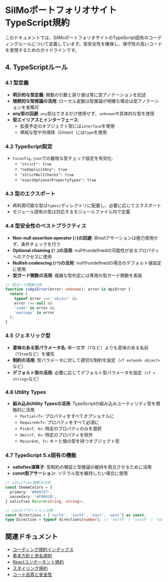 # SilMoポートフォリオサイト TypeScript規約

このドキュメントでは、SilMoポートフォリオサイトのTypeScript固有のコーディングルールについて定義しています。型安全性を確保し、保守性の高いコードを実現するためのガイドラインです。

## 4. TypeScriptルール

### 4.1 型定義

- **明示的な型定義**: 関数の引数と戻り値は常に型アノテーションを記述
- **暗黙的な型推論の活用**: ローカル変数は型推論が明確な場合は型アノテーションを省略可
- **any型の回避**: `any`型はできるだけ使用せず、`unknown`や具体的な型を使用
- **型エイリアスとインターフェース**:
  - 拡張予定のオブジェクト型には`interface`を使用
  - 単純な型や共用体（Union）には`type`を使用

### 4.2 TypeScript設定

- `tsconfig.json`での厳格な型チェック設定を有効化:
  - `"strict": true`
  - `"noImplicitAny": true`
  - `"strictNullChecks": true`
  - `"exactOptionalPropertyTypes": true`

### 4.3 型のエクスポート

- 再利用可能な型は`types/`ディレクトリに配置し、必要に応じてエクスポート
- モジュール固有の型は対応するモジュールファイル内で定義

### 4.4 型安全性のベストプラクティス

- **Non-null assertion operator (`!`)の回避**: 非nullアサーションは極力使用せず、条件チェックを行う
- **Optional chaining (`?.`)の活用**: nullやundefinedの可能性があるプロパティへのアクセスに使用
- **Nullish coalescing (`??`)の活用**: nullやundefinedの場合のデフォルト値設定に使用
- **型ガード関数の活用**: 複雑な型判定には専用の型ガード関数を実装

```typescript
// 型ガード関数の例
function isApiError(error: unknown): error is ApiError {
  return (
    typeof error === 'object' && 
    error !== null && 
    'code' in error && 
    'message' in error
  );
}
```

### 4.5 ジェネリック型

- **意味のある型パラメータ名**: 単一文字（`T`など）よりも意味のある名前（`TItem`など）を優先
- **制約の活用**: 型パラメータに対して適切な制約を設定（`<T extends object>`など）
- **デフォルト型の活用**: 必要に応じてデフォルト型パラメータを設定（`<T = string>`など）

### 4.6 Utility Types

- **組み込みUtility Typesの活用**: TypeScriptの組み込みユーティリティ型を積極的に活用
  - `Partial<T>`: プロパティをすべてオプショナルに
  - `Required<T>`: プロパティをすべて必須に
  - `Pick<T, K>`: 特定のプロパティのみを選択
  - `Omit<T, K>`: 特定のプロパティを除外
  - `Record<K, T>`: キーと値の型を持つオブジェクト型

### 4.7 TypeScript 5.x固有の機能

- **satisfies演算子**: 型制約の検証と型推論の維持を両立させるために活用
- **const型アサーション**: リテラル型を維持したい場合に使用

```typescript
// satisfies演算子の例
const themeColors = {
  primary: '#00A197',
  secondary: '#F8B62B',
} satisfies Record<string, string>;

// constアサーションの例
const directions = ['north', 'south', 'east', 'west'] as const;
type Direction = typeof directions[number]; // 'north' | 'south' | 'east' | 'west'
```

## 関連ドキュメント

- [コーディング規約インデックス](./index.md)
- [基本方針と命名規則](./基本方針と命名規則.md)
- [Reactコンポーネント規約](./Reactコンポーネント規約.md)
- [スタイリング規約](./スタイリング規約.md)
- [コード品質と安全性](./コード品質と安全性.md) 